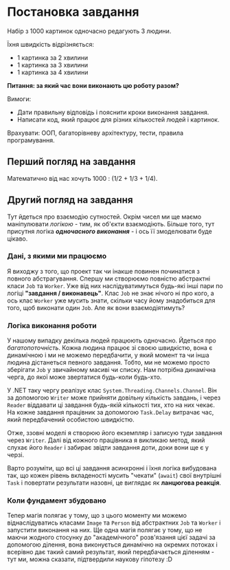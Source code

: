 # Постановка завдання

Набір з 1000 картинок одночасно редагують 3 людини.

Їхня швидкість відрізняється:
- 1 картинка за 2 хвилини
- 1 картинка за 3 хвилини
- 1 картинка за 4 хвилини

**Питання: за який час вони виконають цю роботу разом?**

Вимоги:

- Дати правильну відповідь і пояснити кроки виконання завдання.
- Написати код, який працює для різних кількостей людей і картинок.

Врахувати: ООП, багаторівневу архітектуру, тести, правила програмування.

## Перший погляд на завдання 

Математично від нас хочуть 1000 : (1/2 + 1/3 + 1/4).

## Другий погляд на завдання

Тут йдеться про взаємодію сутностей. Окрім чисел ми ще маємо маніпулювати _логікою_ - тим, як об'єкти взаємодіють. Більше того, тут присутня логіка ***одночасного виконання*** - і ось її змоделювати буде цікаво.

### Дані, з якими ми працюємо

Я виходжу з того, що проект так чи інакше повинен починатися з повного абстрагування. Спершу ми створюємо повністю абстрактні класи `Job` та `Worker`. Уже від них наслідуватимуться будь-які інші пари по логіці **"завдання / виконавець"**. Клас `Job` не знає нічого ні про кого, а ось клас `Worker` уже мусить знати, скільки часу йому знадобиться для того, щоб виконати один `Job`. Але як вони взаємодіятимуть?

### Логіка виконання роботи

У нашому випадку декілька людей працюють одночасно. Йдеться про _багатопоточність_. Кожна людина працює зі своєю швидкістю, вона є динамічною і ми не можемо передбачити, у який момент та чи інша людина дістанеться певного завдання. Тобто, ми не можемо просто зберігати `Job` у звичайному масиві чи списку. Нам потрібна динамічна черга, до якої може звертатися будь-коли будь-хто.

У .NET таку чергу реалізує клас `System.Threading.Channels.Channel`. Він за допомогою `Writer` може прийняти довільну кількість завдань, і через `Reader` віддавати ці завдання будь-якій кількості тих, хто на них чекає. На кожне завдання працівник за допомогою `Task.Delay` витрачає час, який передбачений особистою швидкістю.  

Отже, ззовні моделі я створюю його екземпляр і записую туди завдання через `Writer`. Далі від кожного працівника я викликаю метод, який слухає його `Reader` і забирає звідти завдання доти, доки вони ще є у черзі. 

Варто розуміти, що всі ці завдання асинхронні і їхня логіка вибудована так, що кожен рівень вкладеності мусить "чекати" (`await`) свої внутрішні `Task` і повертати результати назовні, це виглядає як **ланцюгова реакція**.

### Коли фундамент збудовано 

Тепер магія полягає у тому, що з цього моменту ми можемо віднаслідуватись класами `Image` та `Person` від абстрактних `Job` та `Worker` і запустити виконання на них. Ще одна магія полягає у тому, що не маючи жодного стосунку до "академічного" розв'язання цієї задачі за допомогою ділення, вона виконується динамічно на окремих потоках і всерівно дає такий самий результат, який передбачається діленням - тут ми, можна сказати, підтвердили наукову гіпотезу :D


